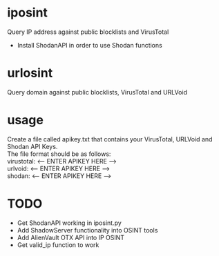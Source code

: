 # iposint
Query IP address against public blocklists and VirusTotal
* Install ShodanAPI in order to use Shodan functions

# urlosint
Query domain against public blocklists, VirusTotal and URLVoid

# usage
Create a file called apikey.txt that contains your VirusTotal, URLVoid and Shodan API Keys.<br>
The file format should be as follows:<br>
virustotal: <-- ENTER APIKEY HERE --><br>
urlvoid: <-- ENTER APIKEY HERE --><br>
shodan: <-- ENTER APIKEY HERE -->

# TODO
* Get ShodanAPI working in iposint.py
* Add ShadowServer functionality into OSINT tools
* Add AlienVault OTX API into IP OSINT
* Get valid_ip function to work
